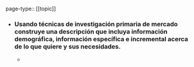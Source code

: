 page-type:: [[topic]]
- ### Usando técnicas de investigación primaria de mercado construye una descripción que incluya información demográfica, información específica e incremental acerca de lo que quiere y sus necesidades.
  - 


